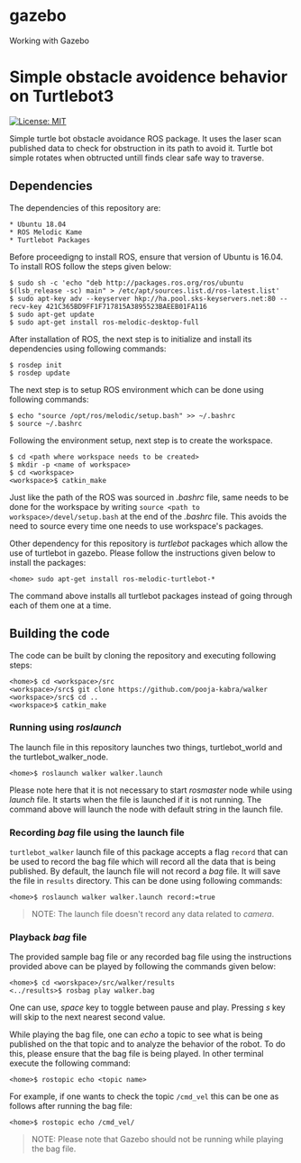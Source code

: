 # gazebo
Working with Gazebo
# Simple obstacle avoidence behavior on Turtlebot3
[![License: MIT](https://img.shields.io/badge/License-MIT-yellow.svg)](https://opensource.org/licenses/MIT)

Simple turtle bot obstacle avoidance ROS package. It uses the laser scan published data to check for obstruction in its path to avoid it. Turtle bot simple rotates when obtructed untill finds clear safe way to traverse. 

## Dependencies 
The dependencies of this repository are:

```
* Ubuntu 18.04
* ROS Melodic Kame
* Turtlebot Packages
```

Before proceedigng to install ROS, ensure that version of Ubuntu is 16.04. To install ROS follow the steps given below:

```
$ sudo sh -c 'echo "deb http://packages.ros.org/ros/ubuntu $(lsb_release -sc) main" > /etc/apt/sources.list.d/ros-latest.list'
$ sudo apt-key adv --keyserver hkp://ha.pool.sks-keyservers.net:80 --recv-key 421C365BD9FF1F717815A3895523BAEEB01FA116
$ sudo apt-get update
$ sudo apt-get install ros-melodic-desktop-full
```

After installation of ROS, the next step is to initialize and install its dependencies using following commands:

```
$ rosdep init
$ rosdep update 
```

The next step is to setup ROS environment which can be done using following commands:

```
$ echo "source /opt/ros/melodic/setup.bash" >> ~/.bashrc
$ source ~/.bashrc
```

Following the environment setup, next step is to create the workspace.

```
$ cd <path where workspace needs to be created>
$ mkdir -p <name of workspace>
$ cd <workspace>
<workspace>$ catkin_make
```

Just like the path of the ROS was sourced in *.bashrc* file, same needs to be done for the workspace by writing `source <path to workspace>/devel/setup.bash` at the end of the *.bashrc* file.
This avoids the need to source every time one needs to use workspace's packages.

Other dependency for this repository is *turtlebot* packages which allow the use of turtlebot in gazebo. Please follow the instructions given below to install the packages:
```
<home> sudo apt-get install ros-melodic-turtlebot-*
```
The command above installs all turtlebot packages instead of going through each of them one at a time. 

## Building the code

The code can be built by cloning the repository and executing following steps:
```
<home>$ cd <workspace>/src
<workspace>/src$ git clone https://github.com/pooja-kabra/walker
<workspace>/src$ cd ..
<workspace>$ catkin_make 
```


### Running using *roslaunch* 
The launch file in this repository launches two things, turtlebot_world and the turtlebot_walker_node. 
```
<home>$ roslaunch walker walker.launch 
```

Please note here that it is not necessary to start *rosmaster* node while using *launch* file. It starts when the file is launched if it is not running. The command above will launch the node with default string in the launch file. 

### Recording *bag* file using the launch file

`turtlebot_walker` launch file of this package accepts a flag `record` that can be used to record the bag file which will record all the data that is being published. By default, the launch file will not record a *bag* file. It will save the file in `results` directory. This can be done using following commands:
```
<home>$ roslaunch walker walker.launch record:=true
```

>NOTE: The launch file doesn't record any data related to *camera*.

### Playback *bag* file
The provided sample bag file or any recorded bag file using the instructions provided above can be played by following the commands given below:
```
<home>$ cd <worskpace>/src/walker/results
<../results>$ rosbag play walker.bag
```

One can use, *space* key to toggle between pause and play. Pressing *s* key will skip to the next nearest second value. 

While playing the bag file, one can *echo* a topic to see what is being published on the that topic and to analyze the behavior of the robot. To do this, please ensure that the bag file is being played. In other terminal execute the following command:
```
<home>$ rostopic echo <topic name>
```

For example, if one wants to check the topic `/cmd_vel` this can be one as follows after running the bag file:
```
<home>$ rostopic echo /cmd_vel/
```

>NOTE: Please note that Gazebo should not be running while playing the bag file.
